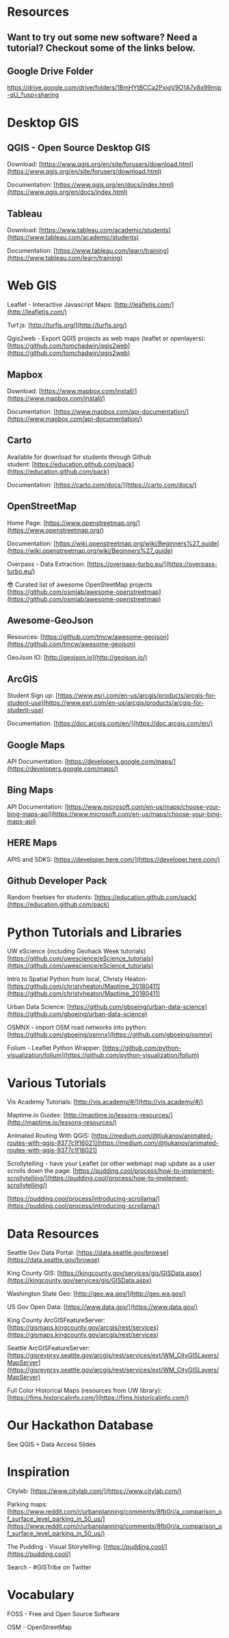 # Resources
## Want to try out some new software? Need a tutorial? Checkout some of the links below. 

## Google Drive Folder
https://drive.google.com/drive/folders/1BmHYtBCCa2PxigV9O1A7v8x99mjp-qU_?usp=sharing

# **Desktop GIS**

## QGIS - Open Source Desktop GIS

Download: [https://www.qgis.org/en/site/forusers/download.html](https://www.qgis.org/en/site/forusers/download.html)

Documentation: [https://www.qgis.org/en/docs/index.html](https://www.qgis.org/en/docs/index.html)

## Tableau

Download: [https://www.tableau.com/academic/students](https://www.tableau.com/academic/students)

Documentation: [https://www.tableau.com/learn/training](https://www.tableau.com/learn/training)

# **Web GIS**

Leaflet - Interactive Javascript Maps: [http://leafletjs.com/](http://leafletjs.com/)

Turf.js: [http://turfjs.org/](http://turfjs.org/)

Qgis2web - Export QGIS projects as web maps (leaflet or openlayers): [https://github.com/tomchadwin/qgis2web](https://github.com/tomchadwin/qgis2web)

## Mapbox

Download: [https://www.mapbox.com/install/](https://www.mapbox.com/install/)

Documentation: [https://www.mapbox.com/api-documentation/](https://www.mapbox.com/api-documentation/)

## Carto

Available for download for students through Github student: [https://education.github.com/pack](https://education.github.com/pack)

Documentation: [https://carto.com/docs/](https://carto.com/docs/)

## OpenStreetMap

Home Page: [https://www.openstreetmap.org/](https://www.openstreetmap.org/)

Documentation: [https://wiki.openstreetmap.org/wiki/Beginners%27_guide](https://wiki.openstreetmap.org/wiki/Beginners%27_guide)

Overpass - Data Extraction: [https://overpass-turbo.eu/](https://overpass-turbo.eu/)

😎 Curated list of awesome OpenSteetMap projects [https://github.com/osmlab/awesome-openstreetmap](https://github.com/osmlab/awesome-openstreetmap) 

## Awesome-GeoJson

Resources: [https://github.com/tmcw/awesome-geojson](https://github.com/tmcw/awesome-geojson)

GeoJson IO: [http://geojson.io](http://geojson.io/)

## ArcGIS

Student Sign up: [https://www.esri.com/en-us/arcgis/products/arcgis-for-student-use](https://www.esri.com/en-us/arcgis/products/arcgis-for-student-use)

Documentation: [https://doc.arcgis.com/en/](https://doc.arcgis.com/en/)

## Google Maps

API Documentation: [https://developers.google.com/maps/](https://developers.google.com/maps/)

## Bing Maps

API Documentation: [https://www.microsoft.com/en-us/maps/choose-your-bing-maps-api](https://www.microsoft.com/en-us/maps/choose-your-bing-maps-api)

## HERE Maps

APIS and SDKS: [https://developer.here.com/](https://developer.here.com/)

## Github Developer Pack

Random freebies for students: [https://education.github.com/pack](https://education.github.com/pack)

# **Python Tutorials and Libraries**

UW eScience (including Geohack Week tutorials) [https://github.com/uwescience/eScience_tutorials](https://github.com/uwescience/eScience_tutorials)

Intro to Spatial Python from local, Christy Heaton- [https://github.com/christyheaton/Maptime_20180411](https://github.com/christyheaton/Maptime_20180411)

Urban Data Science: [https://github.com/gboeing/urban-data-science](https://github.com/gboeing/urban-data-science)

OSMNX - import OSM road networks into python: [https://github.com/gboeing/osmnx](https://github.com/gboeing/osmnx)

Folium - Leaflet Python Wrapper: [https://github.com/python-visualization/folium](https://github.com/python-visualization/folium)

# **Various Tutorials**

Vis Academy Tutorials: [http://vis.academy/#/](http://vis.academy/#/)

Maptime.io Guides: [http://maptime.io/lessons-resources/](http://maptime.io/lessons-resources/)

Animated Routing With QGIS: [https://medium.com/@tjukanov/animated-routes-with-qgis-9377c1f16021](https://medium.com/@tjukanov/animated-routes-with-qgis-9377c1f16021)

Scrollytelling - have your Leaflet (or other webmap) map update as a user scrolls down the page: [https://pudding.cool/process/how-to-implement-scrollytelling/](https://pudding.cool/process/how-to-implement-scrollytelling/)

[https://pudding.cool/process/introducing-scrollama/](https://pudding.cool/process/introducing-scrollama/)

# **Data Resources**

Seattle Gov Data Portal: [https://data.seattle.gov/browse](https://data.seattle.gov/browse)

King County GIS: [https://kingcounty.gov/services/gis/GISData.aspx](https://kingcounty.gov/services/gis/GISData.aspx)

Washington State Geo: [http://geo.wa.gov/](http://geo.wa.gov/)

US Gov Open Data: [https://www.data.gov/](https://www.data.gov/)

King County ArcGISFeatureServer: [https://gismaps.kingcounty.gov/arcgis/rest/services](https://gismaps.kingcounty.gov/arcgis/rest/services)

Seattle ArcGISFeatureServer: [https://gisrevprxy.seattle.gov/arcgis/rest/services/ext/WM_CityGISLayers/MapServer](https://gisrevprxy.seattle.gov/arcgis/rest/services/ext/WM_CityGISLayers/MapServer)

Full Color Historical Maps (resources from UW library): [https://fims.historicalinfo.com/](https://fims.historicalinfo.com/)

# **Our Hackathon Database**

See QGIS + Data Access Slides

# **Inspiration**

Citylab: [https://www.citylab.com/](https://www.citylab.com/)

Parking maps: [https://www.reddit.com/r/urbanplanning/comments/8fb0rj/a_comparison_of_surface_level_parking_in_50_us/](https://www.reddit.com/r/urbanplanning/comments/8fb0rj/a_comparison_of_surface_level_parking_in_50_us/)

The Pudding - Visual Storytelling: [https://pudding.cool/](https://pudding.cool/)

Search - #GISTribe on Twitter

# **Vocabulary**

FOSS - Free and Open Source Software

OSM - OpenStreetMap
